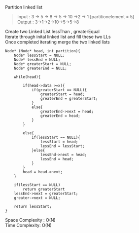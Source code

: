 Partition  linked list

> Input : 3 -> 5 -> 8 -> 5 -> 10 ->2 -> 1 [partitionelement = 5]   
> Output : 3->1->2->10->5->5->8

Create two Linked List lessThan , greaterEqual  
Iterate through inital linked list and fill these two LLs    
Once completed iterating merge the two linked lists

    Node* (Node* head, int partition){
        Node* lessStart = NULL;
        Node* lessEnd = NULL;
        Node* greaterStart = NULL;
        Node* greaterEnd = NULL;

        while(head){
            
            if(head->data >=x){
                if(greaterStart == NULL){
                    greaterStart = head;
                    greaterEnd = greaterStart;
                }
                else{
                    greaterEnd->next = head;
                    greaterEnd = head;
                }
            }

            else{
                if(lessStart == NULL){
                    lessStart = head;
                    lessEnd = lessStart;
                }else{
                    lessEnd->next = head;
                    lessEnd = head;
                }
            }
            head = head->next;
        }

        if(lessStart == NULL)
            return greaterStart
        lessEnd->next = greaterStart;
        greater->next = NULL;
        
        return lessStart;
    }


Space Complexity : O(N)   
Time Complexity: O(N)